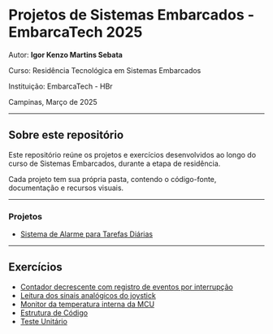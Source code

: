 # Projetos de Sistemas Embarcados - EmbarcaTech 2025

Autor: **Igor Kenzo Martins Sebata**

Curso: Residência Tecnológica em Sistemas Embarcados

Instituição: EmbarcaTech - HBr

Campinas, Março de 2025

---

## Sobre este repositório

Este repositório reúne os projetos e exercícios desenvolvidos ao longo do curso de Sistemas Embarcados, durante a etapa de residência.  

Cada projeto tem sua própria pasta, contendo o código-fonte, documentação e recursos visuais.

---

### Projetos

- [Sistema de Alarme para Tarefas Diárias](./projects/alarm_clock_for_daily_tasks)

---

## Exercícios

- [Contador decrescente com registro de eventos por interrupção](./exercises/001_decreasing_counter)
- [Leitura dos sinais analógicos do joystick](./exercises/002_read_analog_joystick)
- [Monitor da temperatura interna da MCU](./exercises/003_internal_temperature_adc)
- [Estrutura de Código](./exercises/004_code_structure)
- [Teste Unitário](./exercises/005_unit_testing)
